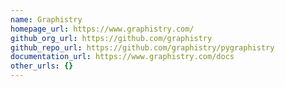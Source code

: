 ```yaml
---
name: Graphistry
homepage_url: https://www.graphistry.com/
github_org_url: https://github.com/graphistry
github_repo_url: https://github.com/graphistry/pygraphistry
documentation_url: https://www.graphistry.com/docs
other_urls: {}
---
```

